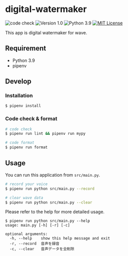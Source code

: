 # digital-watermaker

![code check](https://github.com/averak/digital-watermarker/workflows/code%20check/badge.svg)
![Version 1.0](https://img.shields.io/badge/version-1.0-yellow.svg)
![Python 3.9](https://img.shields.io/badge/python-3.9-blue.svg)
[![MIT License](http://img.shields.io/badge/license-MIT-blue.svg?style=flat)](LICENSE)

This app is digital watermaker for wave.

## Requirement

- Python 3.9
- pipenv

## Develop

### Installation

```bash
$ pipenv install
```

### Code check & format

```bash
# code check
$ pipenv run lint && pipenv run mypy

# code format
$ pipenv run format
```

## Usage

You can run this application from `src/main.py`.

```bash
# record your voice
$ pipenv run python src/main.py --record

# clear wave data
$ pipenv run python src/main.py --clear
```

Please refer to the help for more detailed usage.

```
$ pipenv run python src/main.py --help
usage: main.py [-h] [-r] [-c]

optional arguments:
  -h, --help    show this help message and exit
  -r, --record  音声を録音
  -c, --clear   音声データを全削除
```
